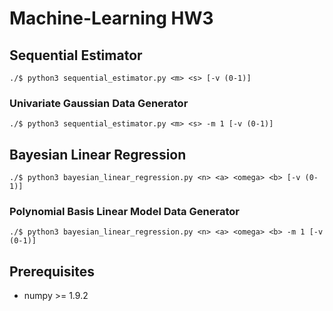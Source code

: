 # Machine-Learning HW3

## Sequential Estimator
```shell script
./$ python3 sequential_estimator.py <m> <s> [-v (0-1)]
```
### Univariate Gaussian Data Generator
```shell script
./$ python3 sequential_estimator.py <m> <s> -m 1 [-v (0-1)]
```

## Bayesian Linear Regression
```shell script
./$ python3 bayesian_linear_regression.py <n> <a> <omega> <b> [-v (0-1)]
```
### Polynomial Basis Linear Model Data Generator
```shell script
./$ python3 bayesian_linear_regression.py <n> <a> <omega> <b> -m 1 [-v (0-1)]
```

## Prerequisites
* numpy >= 1.9.2
